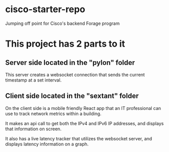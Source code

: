 # cisco-starter-repo
Jumping off point for Cisco's backend Forage program

# This project has 2 parts to it

## Server side located in the "pylon" folder
This server creates a websocket connection that sends the current timestamp at a set interval.

## Client side located in the "sextant" folder
On the client side is a mobile friendly React app that an IT professional can use to track network metrics within a building.

It makes an api call to get both the IPv4 and IPv6 IP addresses, and displays that information on screen.

It also has a live latency tracker that utilizes the websocket server, and displays latency information on a graph.
